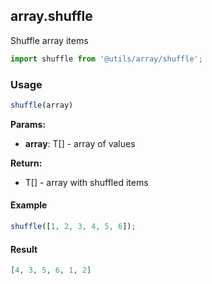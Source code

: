 ## array.shuffle

Shuffle array items

```javascript
import shuffle from '@utils/array/shuffle';
```

### Usage

```javascript
shuffle(array)
```

**Params:**

* **array**: T[] - array of values

**Return:**

* T[] - array with shuffled items

#### Example

```javascript
shuffle([1, 2, 3, 4, 5, 6]);
```

#### Result

```json
[4, 3, 5, 6, 1, 2]
```
